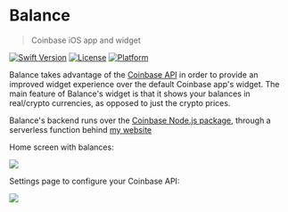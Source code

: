 # Balance
> Coinbase iOS app and widget

[![Swift Version][swift-image]][swift-url]
[![License][license-image]][license-url]
[![Platform](https://img.shields.io/cocoapods/p/LFAlertController.svg?style=flat)](http://cocoapods.org/pods/LFAlertController)

Balance takes advantage of the [Coinbase API](api.coinbase.com) in order to provide an improved widget experience over the default Coinbase app's widget.
The main feature of Balance's widget is that it shows your balances in real/crypto currencies, as opposed to just the crypto prices.

Balance's backend runs over the [Coinbase Node.js package](https://www.npmjs.com/package/coinbase), through a serverless function behind [my website](jacobtepperman.com)


Home screen with balances:

![](https://i.imgur.com/Do7rq4o_d.webp?maxwidth=360&fidelity=grand)

Settings page to configure your Coinbase API:

![](https://i.imgur.com/TvSKQz2_d.webp?maxwidth=360&fidelity=grand)


[swift-image]:https://img.shields.io/badge/swift-3.0-orange.svg
[swift-url]: https://swift.org/
[license-image]: https://img.shields.io/badge/License-MIT-blue.svg
[license-url]: LICENSE
[travis-image]: https://img.shields.io/travis/dbader/node-datadog-metrics/master.svg?style=flat-square
[travis-url]: https://travis-ci.org/dbader/node-datadog-metrics
[codebeat-image]: https://codebeat.co/badges/c19b47ea-2f9d-45df-8458-b2d952fe9dad
[codebeat-url]: https://codebeat.co/projects/github-com-vsouza-awesomeios-com
